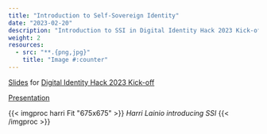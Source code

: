 ```yaml
---
title: "Introduction to Self-Sovereign Identity"
date: "2023-02-20"
description: "Introduction to SSI in Digital Identity Hack 2023 Kick-off"
weight: 2
resources:
  - src: "**.{png,jpg}"
    title: "Image #:counter"
---
```


[Slides](/pdf/Intro2SSI.pdf) for [Digital Identity Hack 2023 Kick-off](https://sites.uwasa.fi/poweredbyblockchain/)

[Presentation](/docs/videos/introduction-to-ssi/)

{{< imgproc harri Fit "675x675" >}}
<em>Harri Lainio introducing SSI</em>
{{< /imgproc >}}
